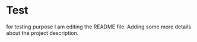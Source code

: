 # Test
for testing purpose
I am editing the README file. Adding some more details about the project description.
